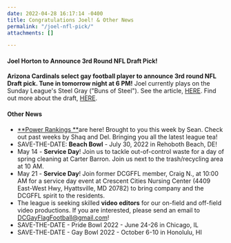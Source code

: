 ```yaml
---
date: 2022-04-28 16:17:14 -0400
title: Congratulations Joel! & Other News
permalink: "/joel-nfl-pick/"
attachments: []

---
```

#### Joel Horton to Announce 3rd Round NFL Draft Pick!

**Arizona Cardinals select gay football player to announce 3rd round NFL Draft pick. Tune in tomorrow night at 6 PM!** Joel currently plays on the Sunday League's Steel Gray ("Buns of Steel"). See the article, [HERE](https://www.outsports.com/2022/4/25/23039859/arizona-cardinals-nfl-draft-pick-gay-player-joel-horton). Find out more about the draft, [HERE](https://nflcommunications.com/Pages/2022-NFL-DRAFT-SPECIAL-PICKS.aspx).

#### Other News

* [**Power Rankings **]()are here!  Brought to you this week by Sean.  Check out past weeks by Shaq and Del.  Bringing you all the latest league tea!
* SAVE-THE-DATE: **Beach Bowl** - July 30, 2022 in Rehoboth Beach, DE!
* May 14 - **Service Day**! Join us to tackle out-of-control waste for a day of spring cleaning at Carter Barron. Join us next to the trash/recycling area at 10 AM.
* May 21 - **Service Day**! Join former DCGFFL member, Craig N., at 10:00 AM for a service day event at Crescent Cities Nursing Center (4409 East-West Hwy, Hyattsville, MD 20782) to bring company and the DCGFFL spirit to the residents.
* The league is seeking skilled **video editors** for our on-field and off-field video productions. If you are interested, please send an email to DCGayFlagFootball@gmail.com!
* SAVE-THE-DATE - Pride Bowl 2022 - June 24-26 in Chicago, IL
* SAVE-THE-DATE - Gay Bowl 2022 - October 6-10 in Honolulu, HI